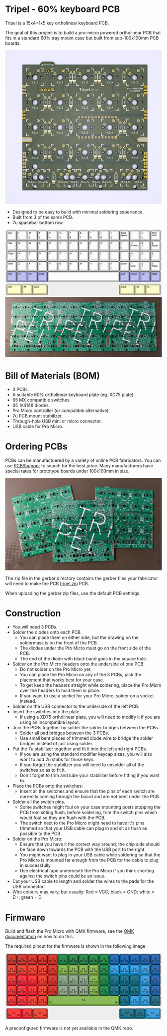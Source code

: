 # Tripel - 60% keyboard PCB

Tripel is a 15x4+1x5 key ortholinear keyboard PCB.

The goal of this project is to build a pro-micro powered ortholinear PCB that fits in a standard 60% tray mount case but built from sub-100x100mm PCB boards.

![PCB render](images/pcb-render.png)

* Designed to be easy to build with minimal soldering experience.
* Built from 3 of the same PCB.
* 7u spacebar bottom row.

![PCB render](images/layout.png)
![PCB render](images/3pcbs.jpg)

# Bill of Materials (BOM)

* 3 PCBs.
* A suitable 60% ortholinear keyboard plate (eg. XD75 plate).
* 65 MX compatible switches.
* 65 1n4148 diodes.
* Pro Micro controller (or compatible alternative).
* 7u PCB mount stabilizer.
* Through-hole USB mini or micro connector.
* USB cable for Pro Micro.

# Ordering PCBs

PCBs can be manufactuered by a variety of online PCB fabricators. You can use [PCBShopper](https://pcbshopper.com/) to search for the best price. Many manufacturers have special rates for prototype boards under 100x100mm in size.

![PCBs](images/pcb.jpg)

The zip file in the gerber directory contains the gerber files your fabricator will need to make the PCB [tripel.zip](https://github.com/peej/tripel-keyboard/blob/master/gerber/tripel.zip) PCB.

When uploading the gerber zip files, use the default PCB settings.

# Construction

* You will need 3 PCBs.
* Solder the diodes onto each PCB.
  * You can place them on either side, but the drawing on the soldermask is on the front of the PCB.
  * The diodes under the Pro Micro must go on the front side of the PCB.
  * The end of the diode with black band goes in the square hole.
* Solder on the Pro Micro headers onto the underside of one PCB.
  * Do not solder on the Pro Micro yet.
  * You can place the Pro Micro on any of the 3 PCBs, pick the placement that works best for your case.
  * To get keep the headers straight while soldering, place the Pro Micro over the headers to hold them in place.
  * If you want to use a socket for your Pro Micro, solder on a socket instead.
* Solder on the USB connector to the underside of the left PCB.
* Insert the switches into the plate.
  * If using a XD75 ortholinear plate, you will need to modify it if you are using an incompatible layout.
* Join the PCBs together by solder the solder bridges between the PCBs.
  * Solder all pad bridges between the 3 PCBs.
  * Use small bent pieces of trimmed diode wire to bridge the solder bridges instead of just using solder.
* Put the 7u stabilizer together and fit it into the left and right PCBs.
  * If you are using the standard modifier keycap sizes, you will also want to add 2u stabs for those keys.
  * If you forget the stabilizer you will need to unsolder all of the switches so as to fit it.
  * Don't forget to trim and lube your stabilizer before fitting if you want to.
* Place the PCBs onto the switches:
  * Insert all the switches and ensure that the pins of each switch are correctly coming through the board and are not bent under the PCB.
* Solder all the switch pins.
  * Some switches might foul on your case mounting posts stopping the PCB from sitting flush, before soldering, trim the switch pins which would foul so they are flush with the PCB.
  * The switch next to the Pro Micro might need to have it's pins trimmed so that your USB cable can plug in and sit as flush as possible to the PCB.
* Solder on the Pro Micro:
  * Ensure that you have it the correct way around, the chip side should be face down towards the PCB with the USB port to the right.
  * You might want to plug in your USB cable while soldering so that the Pro Micro is mounted far enough from the PCB for the cable to plug in successfully.
  * Use electrical tape underneath the Pro Micro if you think shorting against the switch pins could be an issue.
* Cut your USB cable to length and solder the wires to the pads for the USB connector.
 * Wire colours may vary, but usually: Red = VCC; black = GND; white = D+; green = D-

# Firmware

Build and flash the Pro Micro with QMK firmware, see the [QMK documentation](http://qmk.fm/) on how to do this.

The required pinout for the firmware is shown in the following image:

![PCB render](images/pins.png)

A preconfigured firmware is not yet available in the QMK repo.

